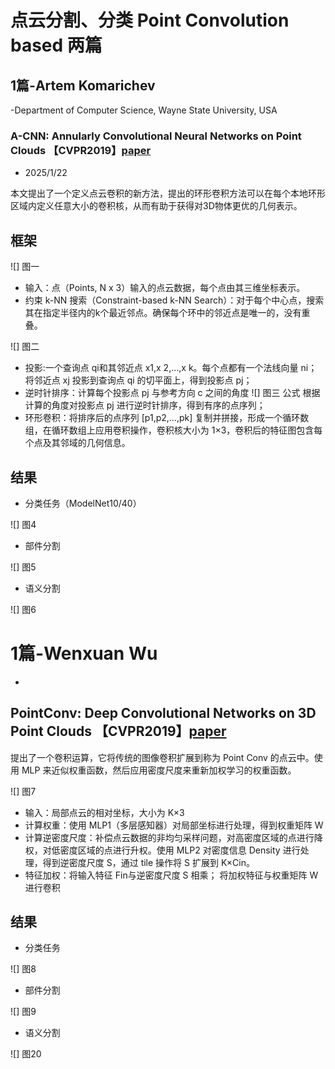 # 点云分割、分类 Point Convolution based 两篇
## 1篇-Artem Komarichev
-Department of Computer Science, Wayne State University, USA

### A-CNN: Annularly Convolutional Neural Networks on Point Clouds 【CVPR2019】[paper](https://arxiv.org/pdf/1904.08017)

- 2025/1/22

本文提出了一个定义点云卷积的新方法，提出的环形卷积方法可以在每个本地环形区域内定义任意大小的卷积核，从而有助于获得对3D物体更优的几何表示。

## 框架
![] 图一

- 输入：点（Points, N x 3）输入的点云数据，每个点由其三维坐标表示。
- 约束 k-NN 搜索（Constraint-based k-NN Search）：对于每个中心点，搜索其在指定半径内的k个最近邻点。确保每个环中的邻近点是唯一的，没有重叠。


![] 图二
- 投影:一个查询点 qi和其邻近点 x1,x 2,…,x 
k。每个点都有一个法线向量 ni；
将邻近点 xj 投影到查询点 qi 的切平面上，得到投影点 pj；
- 逆时针排序：计算每个投影点 pj 与参考方向 c 之间的角度
![] 图三 公式
根据计算的角度对投影点 pj 进行逆时针排序，得到有序的点序列；
- 环形卷积：将排序后的点序列 [p1,p2,…,pk] 复制并拼接，形成一个循环数组，在循环数组上应用卷积操作，卷积核大小为 1×3，卷积后的特征图包含每个点及其邻域的几何信息。

## 结果
- 分类任务（ModelNet10/40）

![] 图4

- 部件分割

![] 图5

- 语义分割

![] 图6



# 1篇-Wenxuan Wu
-
## PointConv: Deep Convolutional Networks on 3D Point Clouds 【CVPR2019】[paper](https://arxiv.org/pdf/1811.07246)

提出了一个卷积运算，它将传统的图像卷积扩展到称为 Point Conv 的点云中。使用 MLP 来近似权重函数，然后应用密度尺度来重新加权学习的权重函数。

![] 图7

- 输入：局部点云的相对坐标，大小为 K×3
- 计算权重：使用 MLP1（多层感知器）对局部坐标进行处理，得到权重矩阵 W
- 计算逆密度尺度：补偿点云数据的非均匀采样问题，对高密度区域的点进行降权，对低密度区域的点进行升权。使用 MLP2 对密度信息 Density 进行处理，得到逆密度尺度 S，通过 tile 操作将 S 扩展到 K×Cin。
- 特征加权：将输入特征 Fin与逆密度尺度 S 相乘； 将加权特征与权重矩阵 W 进行卷积


##  结果

- 分类任务

![] 图8

- 部件分割

![] 图9

- 语义分割

![] 图20


